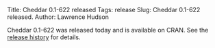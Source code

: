 Title: Cheddar 0.1-622 released
Tags: release
Slug: Cheddar 0.1-622 released.
Author: Lawrence Hudson

Cheddar 0.1-622 was released today and is available on CRAN. See the 
[release history](https://github.com/quicklizard99/cheddar/blob/master/release_history.md#cheddar-release-history) 
for details.
